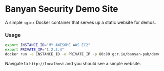 # Banyan Security Demo Site

A simple `nginx` Docker container that serves up a static website for demos.

### Usage

```bash
export INSTANCE_ID="MY AWESOME AWS EC2"
export PRIVATE_IP="1.2.3.4"
docker run -e INSTANCE_ID -e PRIVATE_IP -p 80:80 gcr.io/banyan-pub/demo-site
```

Navigate to `http://localhost` and you should see a simple website.